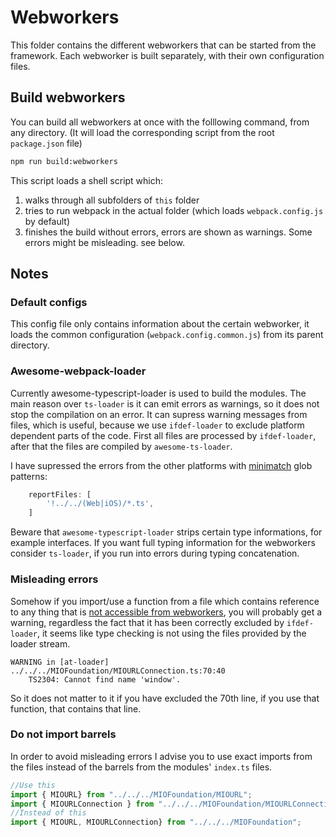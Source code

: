 # Webworkers

This folder contains the different webworkers that can be started from the framework.
Each webworker is built separately, with their own configuration files.

## Build webworkers

You can build all webworkers at once with the folllowing command, from any directory. (It will load the corresponding script from the root `package.json` file)

```bash
npm run build:webworkers
```

This script loads a shell script which:

1. walks through all subfolders of `this` folder
1. tries to run webpack in the actual folder (which loads `webpack.config.js` by default)
1. finishes the build without errors, errors are shown as warnings. Some errors might be misleading. see below.

## Notes

### Default configs

This config file only contains information about the certain webworker, it loads the common configuration (`webpack.config.common.js`) from its parent directory.

### Awesome-webpack-loader

Currently awesome-typescript-loader is used to build the modules. The main reason over `ts-loader` is it can emit errors as warnings, so it does not stop the compilation on an error. It can supress warning messages from files, which is useful, because we use `ifdef-loader` to exclude platform dependent parts of the code. First all files are processed by `ifdef-loader`, after that the files are compiled by `awesome-ts-loader`.

I have supressed the errors from the other platforms with [minimatch](https://github.com/isaacs/minimatch) glob patterns:

```js
    reportFiles: [
        '!../../(Web|iOS)/*.ts',
    ]
```

Beware that `awesome-typescript-loader` strips certain type informations, for example interfaces. 
If you want full typing information for the webworkers consider `ts-loader`, if you run into errors during typing concatenation.

### Misleading errors

Somehow if you import/use a function from a file which contains reference to any thing that is [not accessible from webworkers](https://developer.mozilla.org/en-US/docs/Web/API/Web_Workers_API/Functions_and_classes_available_to_workers), you will probably get a warning, regardless the fact that it has been correctly excluded by `ifdef-loader`, it seems like type checking is not using the files provided by the loader stream.

```plaintext
WARNING in [at-loader] ../../../MIOFoundation/MIOURLConnection.ts:70:40
    TS2304: Cannot find name 'window'.
```

So it does not matter to it if you have excluded the 70th line, if you use that function, that contains that line.

### Do not import barrels

In order to avoid misleading errors I advise you to use exact imports from the files instead of the barrels from the modules' `index.ts` files.


```typescript
//Use this
import { MIOURL} from "../../../MIOFoundation/MIOURL";
import { MIOURLConnection } from "../../../MIOFoundation/MIOURLConnection"
//Instead of this
import { MIOURL, MIOURLConnection} from "../../../MIOFoundation";
```